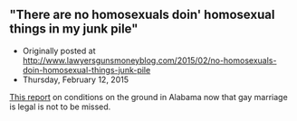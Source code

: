 ## "There are no homosexuals doin' homosexual things in my junk pile"

 * Originally posted at http://www.lawyersgunsmoneyblog.com/2015/02/no-homosexuals-doin-homosexual-things-junk-pile
 * Thursday, February 12, 2015

[This report](http://www.rawstory.com/rs/2015/02/redneck-news-correstpondent-looks-for-evidence-that-gay-marriage-is-destroying-alabama/) on conditions on the ground in Alabama now that gay marriage is legal is not to be missed.